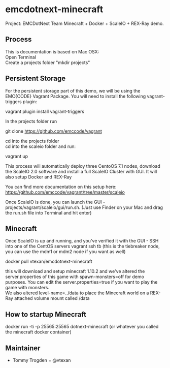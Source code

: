 # emcdotnext-minecraft

Project: EMCDotNext Team Minecraft + Docker + ScaleIO + REX-Ray demo.


## Process

This is documentation is based on Mac OSX:  
Open Terminal  
Create a projects folder "mkdir projects"  

## Persistent Storage
For the persistent storage part of this demo, we will be using the EMC{CODE} Vagrant Package.  You will need to install the following vagrant-triggers plugin:

vagrant plugin install vagrant-triggers

In the projects folder run  

 git clone https://github.com/emccode/vagrant  

cd into the projects folder  
cd into the scaleio folder and run:  

vagrant up

This process will automatically deploy three CentoOS 7.1 nodes, download the ScaleIO 2.0 software and install a full ScaleIO Cluster with GUI. It will also setup Docker and REX-Ray  

You can find more documentation on this setup here: https://github.com/emccode/vagrant/tree/master/scaleio    

Once ScaleIO is done, you can launch the GUI - projects/vagrant/scaleio/gui/run.sh. (Just use Finder on your Mac and drag the run.sh file into Terminal and hit enter)    

## Minecraft

Once ScaleIO is up and running, and you've verified it with the GUI - SSH into one of the CentOS servers
vagrant ssh tb (this is the tiebreaker node, you can use the mdm1 or mdm2 node if you want as well)  

docker pull vtexan/emcdotnext-minecraft  

this will download and setup minecraft 1.10.2 and we've altered the server.properties of this game with spawn-monsters=off for demo purposes.  You can edit the server.properties=true if you want to play the game with monsters.  
We also altered level-name=../data to place the Minecraft world on a REX-Ray attached volume mount called /data  

## How to startup Minecraft

docker run -ti -p 25565:25565 dotnext-minecraft (or whatever you called the minecraft docker container)  

## Maintainer  
* Tommy Trogden = @vtexan  
